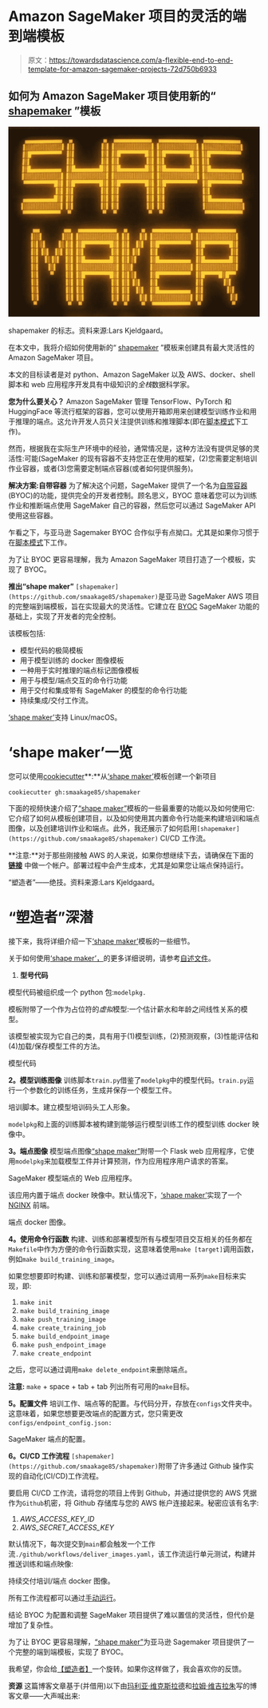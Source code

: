 # Amazon SageMaker 项目的灵活的端到端模板

> 原文：<https://towardsdatascience.com/a-flexible-end-to-end-template-for-amazon-sagemaker-projects-72d750b6933>

## 如何为 Amazon SageMaker 项目使用新的“ [shapemaker](https://github.com/smaakage85/shapemaker) ”模板

![](img/d84d148f491205a5bb3848613a3afca2.png)

shapemaker 的标志。资料来源:Lars Kjeldgaard。

在本文中，我将介绍如何使用新的“ [shapemaker](https://github.com/smaakage85/shapemaker) ”模板来创建具有最大灵活性的 Amazon SageMaker 项目。

本文的目标读者是对 python、Amazon SageMaker 以及 AWS、docker、shell 脚本和 web 应用程序开发具有中级知识的*全栈*数据科学家。

**您为什么要关心？**
Amazon SageMaker 管理 TensorFlow、PyTorch 和 HuggingFace 等流行框架的容器，您可以使用开箱即用来创建模型训练作业和用于推理的端点。这允许开发人员只关注提供训练和推理脚本(即在[脚本模式](https://aws.amazon.com/blogs/machine-learning/bring-your-own-model-with-amazon-sagemaker-script-mode/)下工作)。

然而，根据我在实际生产环境中的经验，通常情况是，这种方法没有提供足够的灵活性:可能(SageMaker 的现有容器不支持您正在使用的框架，(2)您需要定制培训作业容器，或者(3)您需要定制端点容器(或者如何提供服务)。

**解决方案:自带容器** 为了解决这个问题，SageMaker 提供了一个名为[自带容器](https://sagemaker-workshop.com/custom/containers.html) (BYOC)的功能，提供完全的开发者控制。顾名思义，BYOC 意味着您可以为训练作业和推断端点使用 SageMaker 自己的容器，然后您可以通过 SageMaker API 使用这些容器。

乍看之下，与亚马逊 Sagemaker BYOC 合作似乎有点拗口。尤其是如果你习惯于在[脚本模式](https://aws.amazon.com/blogs/machine-learning/bring-your-own-model-with-amazon-sagemaker-script-mode/)下工作。

为了让 BYOC 更容易理解，我为 Amazon SageMaker 项目打造了一个模板，实现了 BYOC。

**推出“shape maker”** `[shapemaker](https://github.com/smaakage85/shapemaker)`是亚马逊 SageMaker AWS 项目的完整端到端模板，旨在实现最大的灵活性。它建立在 [BYOC](/bring-your-own-container-with-amazon-sagemaker-37211d8412f4) SageMaker 功能的基础上，实现了开发者的完全控制。

该模板包括:

*   模型代码的极简模板
*   用于模型训练的 docker 图像模板
*   一种用于实时推理的端点标记图像模板
*   用于与模型/端点交互的命令行功能
*   用于交付和集成带有 SageMaker 的模型的命令行功能
*   持续集成/交付工作流。

[‘shape maker’](https://github.com/smaakage85/shapemaker)支持 Linux/macOS。

# **‘shape maker’一览**

您可以使用[cookiecutter](https://github.com/cookiecutter/cookiecutter)**:**从[‘shape maker’](https://github.com/smaakage85/shapemaker)模板创建一个新项目

```
cookiecutter gh:smaakage85/shapemaker
```

下面的视频快速介绍了[“shape maker”](https://github.com/smaakage85/shapemaker)模板的一些最重要的功能以及如何使用它:它介绍了如何从模板创建项目，以及如何使用其内置命令行功能来构建培训和端点图像，以及创建培训作业和端点。此外，我还展示了如何启用`[shapemaker](https://github.com/smaakage85/shapemaker)` CI/CD 工作流。

**注意:**对于那些刚接触 AWS 的人来说，如果你想继续下去，请确保在下面的 [**链接**](https://aws.amazon.com/console/) 中做一个帐户。部署过程中会产生成本，尤其是如果您让端点保持运行。

“塑造者”——绝技。资料来源:Lars Kjeldgaard。

# **“塑造者”深潜**

接下来，我将详细介绍一下[‘shape maker’](https://github.com/smaakage85/shapemaker)模板的一些细节。

关于如何使用[‘shape maker’，](https://github.com/smaakage85/shapemaker)的更多详细说明，请参考[自述文件](https://github.com/smaakage85/shapemaker/blob/main/README.md)。

1.  **型号代码**

模型代码被组织成一个 python 包:`modelpkg.`

模板附带了一个作为占位符的*虚拟*模型:一个估计薪水和年龄之间线性关系的模型。

该模型被实现为它自己的类，具有用于(1)模型训练，(2)预测观察，(3)性能评估和(4)加载/保存模型工件的方法。

模型代码

**2。模型训练图像** 训练脚本`train.py`借鉴了`modelpkg`中的模型代码。`train.py`运行一个参数化的训练任务，生成并保存一个模型工件。

培训脚本。建立模型培训码头工人形象。

`modelpkg`和上面的训练脚本被构建到能够运行模型训练工作的模型训练 docker 映像中。

**3。端点图像** 模型端点图像[“shape maker”](https://github.com/smaakage85/shapemaker)附带一个 Flask web 应用程序，它使用`modelpkg`来加载模型工件并计算预测，作为应用程序用户请求的答案。

SageMaker 模型端点的 Web 应用程序。

该应用内置于端点 docker 映像中。默认情况下，[‘shape maker’](https://github.com/smaakage85/shapemaker)实现了一个 [NGINX](https://www.nginx.com/) 前端。

端点 docker 图像。

**4。使用命令行函数** 构建、训练和部署模型所有与模型项目交互相关的任务都在`Makefile`中作为方便的命令行函数实现，这意味着使用`make [target]`调用函数，例如`make build_training_image`。

如果您想要即时构建、训练和部署模型，您可以通过调用一系列`make`目标来实现，即:

1.  `make init`
2.  `make build_training_image`
3.  `make push_training_image`
4.  `make create_training_job`
5.  `make build_endpoint_image`
6.  `make push_endpoint_image`
7.  `make create_endpoint`

之后，您可以通过调用`make delete_endpoint`来删除端点。

**注意:** `make` + space + tab + tab 列出所有可用的`make`目标。

**5。配置文件** 培训工作、端点等的配置。与代码分开，存放在`configs`文件夹中。这意味着，如果您想要更改端点的配置方式，您只需更改`configs/endpoint_config.json:`

SageMaker 端点的配置。

**6。CI/CD 工作流程** `[shapemaker](https://github.com/smaakage85/shapemaker)`附带了许多通过 Github 操作实现的自动化(CI/CD)工作流程。

要启用 CI/CD 工作流，请将您的项目上传到 Github，并通过提供您的 AWS 凭据作为`Github`机密，将 Github 存储库与您的 AWS 帐户连接起来。秘密应该有名字:

1.  *AWS_ACCESS_KEY_ID*
2.  *AWS_SECRET_ACCESS_KEY*

默认情况下，每次提交到`main`都会触发一个工作流`./github/workflows/deliver_images.yaml`，该工作流运行单元测试，构建并推送训练和端点映像:

持续交付培训/端点 docker 图像。

所有工作流程都可以通过[手动运行](https://docs.github.com/en/actions/managing-workflow-runs/manually-running-a-workflow)。

结论
BYOC 为配置和调整 SageMaker 项目提供了难以置信的灵活性，但代价是增加了复杂性。

为了让 BYOC 更容易理解，[“shape maker”](https://github.com/smaakage85/shapemaker)为亚马逊 Sagemaker 项目提供了一个完整的端到端模板，实现了 BYOC。

我希望，你会给[【塑造者】](https://github.com/smaakage85/shapemaker)一个旋转。如果你这样做了，我会喜欢你的反馈。

**资源** 这篇博客文章基于(并借用)以下由[玛利亚·维克斯拉德](https://github.com/m-romanenko)和[拉姆·维吉拉朱](https://github.com/RamVegiraju)写的博客文章——大声喊出来:

[](https://www.sicara.fr/blog-technique/amazon-sagemaker-model-training)  [](/bring-your-own-container-with-amazon-sagemaker-37211d8412f4)  [](https://github.com/smaakage85/shapemaker) 